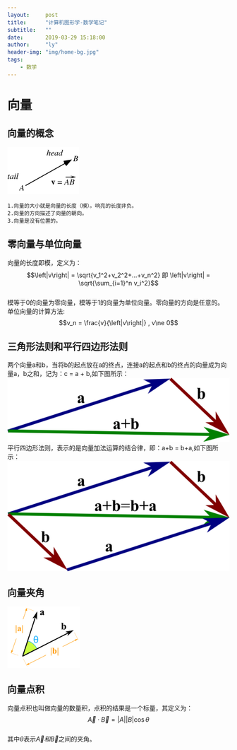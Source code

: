 ```yaml
---
layout:     post
title:      "计算机图形学-数学笔记"
subtitle:   ""
date:       2019-03-29 15:18:00
author:     "ly"
header-img: "img/home-bg.jpg"
tags:
    - 数学
---
```


# **向量**
## 向量的概念
![java-javascript](/img/in-post/post-math/向量/向量概念.png)

    1.向量的大小就是向量的长度（模）。响亮的长度非负。
    2.向量的方向描述了向量的朝向。
    3.向量是没有位置的。

## 零向量与单位向量
向量的长度即模，定义为：   
$$\left|v\right| = \sqrt{v_1^2+v_2^2+...+v_n^2} 即 \left|v\right| = \sqrt{\sum_{i=1}^n v_i^2}$$  
模等于0的向量为零向量，模等于1的向量为单位向量。零向量的方向是任意的。
单位向量的计算方法:  
$$v_n = \frac{v}{\left|v\right|} , v\ne 0$$

## 三角形法则和平行四边形法则
两个向量a和b，当将b的起点放在a的终点，连接a的起点和b的终点的向量成为向量a，b之和，记为：c = a + b,如下图所示：
![java-javascript](/img/in-post/post-math/向量/三角形法则.png)
平行四边形法则，表示的是向量加法运算的结合律，即：a+b = b+a,如下图所示：
![java-javascript](/img/in-post/post-math/向量/平行四边形法则.png)

## 向量夹角
![java-javascript](/img/in-post/post-math/向量/向量夹角.png)
## 向量点积
向量点积也叫做向量的数量积，点积的结果是一个标量，其定义为：   
$$\vec{A}\cdot\vec{B} = \left|A\right|\left|B\right|\cos\theta$$  
其中$\theta$表示$\vec{A}$$和$$\vec{B}$之间的夹角。
